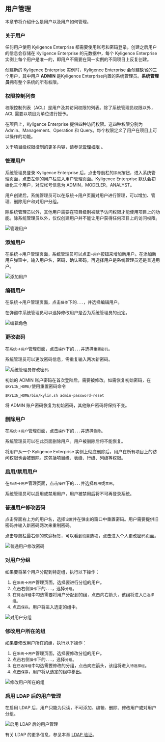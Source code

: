 ## 用户管理

本章节将介绍什么是用户以及用户如何管理。



### 关于用户

任何用户使用 Kyligence Enterprise 都需要使用账号和密码登录。创建之后用户的信息会存储在 Kyligence Enterprise 的元数据中，每个 Kyligence Enterprise 实例上每个用户是唯一的，即用户不需要在同一实例的不同项目上反复创建。

创建新的 Kyligence Enterprise 实例时，Kyligence Enterprise 会创建缺省的三个用户，其中用户 **ADMIN** 是Kyligence Enterprise内置的系统管理员。**系统管理员**拥有整个系统的所有权限。



### 权限控制列表

权限控制列表（ACL）是用户及其访问权限的列表。除了系统管理员权限以外，ACL 需要以项目为单位进行授予。

在项目上，Kyligence Enterprise 提供四种访问权限。这四种权限分别为 Admin、Management、Operation 和 Query。每个权限定义了用户在项目上可以操作的功能。

关于项目级权限控制的更多内容，请参见[管理权限](acl.cn.md) 。



### 管理用户

系统管理员登录 Kyligence Enterprise 后，点击导航栏的`系统`按钮，进入系统管理页面，点击左侧的用户栏进入用户管理页面。Kyligence Enterprise 默认会初始化三个用户，对应帐号信息为 ADMIN，MODELER，ANALYST。

用户创建后，系统管理员可以在系统->用户页面对用户进行管理，可以增加、管理、删除用户和对用户分组。

除系统管理员以外，其他用户需要在项目级别被赋予访问权限才能使用项目上的功能。除系统管理员以外，仅仅创建用户并不能让用户获得任何项目上的访问权限。

![管理用户](images/users/user_w1.png)



### 添加用户

在系统->用户管理页面，系统管理员可以点击`+用户`按钮来增加新用户。在添加新用户弹窗中，输入用户名，密码，确认密码，再选择用户是系统管理员还是普通用户。

![添加用户](images/users/user_w2.png)



### 编辑用户

在系统->用户管理页面，点击`操作`下的`...`，并选择编辑用户。

在弹窗中系统管理员可以选择修改用户是否为系统管理员的设定。

![编辑角色](images/users/user_w3.png)



### 更改密码

在`系统`->`用户`管理页面，点击`操作`下的`...`并选择`重置密码`。

系统管理员可以更改密码信息，需重复输入两次新密码。

![系统管理员修改密码](images/users/user_w4.png)

初始的 ADMIN 账户密码在首次登陆后，需要被修改。如需恢复初始密码，在<code>$KYLIN_HOME/</code>使用重置密码命令

```
$KYLIN_HOME/bin/kylin.sh admin-password-reset
```

将 ADMIN 账户密码恢复为初始密码，其他账户密码将保持不变。



### 删除用户

在`系统`->`用户`管理页面，点击`操作`下的`...`并选择`删除`。

系统管理员可以在此页面删除用户。用户被删除后将不能恢复。

将用户从一个 Kyligence Enterprise 实例上彻底删除后，用户在所有项目上的访问权限也会被删除。这包括项目级、表级、行级、列级等权限。



### 启用/禁用用户

在`系统`->`用户`管理页面，点击`操作`下的`...`并选择`启用`或`禁用`。

系统管理员可以启用或禁用用户，用户被禁用后将不可再登录系统。



### 普通用户修改密码

点击界面右上方的用户名，选择`设置`并在弹出的窗口中重置密码。用户需要提供旧密码并输入新密码两次来重制密码。

点击导航栏最右侧的欢迎标签，可以看到`设置`选项，点击进入个人更改密码页面。

![普通用户修改密码](images/users/user_w5.png)



### 对用户分组

如果要将某个用户分配到特定组，执行以下操作：

1. 在`系统`->`用户`管理页面，选择要进行分组的用户。
2. 点击右侧`操作`下的`...`，选择`分组`。
3. 在`待选择组`中勾选需要将用户分配到的组，点击向右箭头，该组将进入`已选择组`。
4. 点击`保存`。用户将进入选定的组中。

![对用户分组](images/users/user_w6.png)



### 修改用户所在的组

如果要修改用户所在的组，执行以下操作：

1. 在`系统`->`用户`管理页面，选择要修改分组的用户。
2. 点击右侧`操作`下的`...`，选择`分组`。
3. 在`已选择组`中勾选需要修改的分组，点击向左箭头，该组将进入`待选择组`。
4. 点击`保存`，用户将从选定的组中移出。

![修改用户所在的组](images/users/user_w7.png)



### 启用 LDAP 后的用户管理

在启用 LDAP 后，用户只能为只读，不可添加、编辑、删除、修改用户或对用户分组。

![启用 LDAP 后的用户管理](images/users/user_w8.png)

有关 LDAP 的更多信息，参见本章 [LDAP 验证](ldap.cn.md)。
